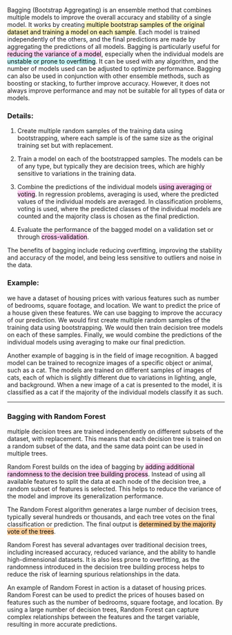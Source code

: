 
Bagging (Bootstrap Aggregating) is an ensemble method that combines multiple models to improve the overall accuracy and stability of a single model. It works by creating<mark style="background: #FFF3A3A6;"> multiple bootstrap samples of the original dataset and training a model on each sample</mark>. Each model is trained independently of the others, and the final predictions are made by aggregating the predictions of all models. Bagging is particularly useful for <mark style="background: #FFB8EBA6;">reducing the variance of a model</mark>, especially when the individual models are <mark style="background: #ABF7F7A6;">unstable or prone to overfitting</mark>. It can be used with any algorithm, and the number of models used can be adjusted to optimize performance. Bagging can also be used in conjunction with other ensemble methods, such as boosting or stacking, to further improve accuracy. However, it does not always improve performance and may not be suitable for all types of data or models.

### Details:

1.  Create multiple random samples of the training data using bootstrapping, where each sample is of the same size as the original training set but with replacement.
    
2.  Train a model on each of the bootstrapped samples. The models can be of any type, but typically they are decision trees, which are highly sensitive to variations in the training data.
    
3.  Combine the predictions of the individual models <mark style="background: #FFB8EBA6;">using averaging or voting</mark>. In regression problems, averaging is used, where the predicted values of the individual models are averaged. In classification problems, voting is used, where the predicted classes of the individual models are counted and the majority class is chosen as the final prediction.
    
4.  Evaluate the performance of the bagged model on a validation set or through <mark style="background: #FFB8EBA6;">cross-validation</mark>.

The benefits of bagging include reducing overfitting, improving the stability and accuracy of the model, and being less sensitive to outliers and noise in the data.

### Example: 
we have a dataset of housing prices with various features such as number of bedrooms, square footage, and location. We want to predict the price of a house given these features. We can use bagging to improve the accuracy of our prediction. We would first create multiple random samples of the training data using bootstrapping. We would then train decision tree models on each of these samples. Finally, we would combine the predictions of the individual models using averaging to make our final prediction.

Another example of bagging is in the field of image recognition. A bagged model can be trained to recognize images of a specific object or animal, such as a cat. The models are trained on different samples of images of cats, each of which is slightly different due to variations in lighting, angle, and background. When a new image of a cat is presented to the model, it is classified as a cat if the majority of the individual models classify it as such.

---

### Bagging with Random Forest

multiple decision trees are trained independently on different subsets of the dataset, with replacement. This means that each decision tree is trained on a random subset of the data, and the same data point can be used in multiple trees.

Random Forest builds on the idea of bagging by <mark style="background: #FFB8EBA6;">adding additional randomness to the decision tree building process</mark>. Instead of using all available features to split the data at each node of the decision tree, a random subset of features is selected. This helps to reduce the variance of the model and improve its generalization performance.

The Random Forest algorithm generates a large number of decision trees, typically several hundreds or thousands, and each tree votes on the final classification or prediction. The final output is <mark style="background: #FFB86CA6;">determined by the majority vote of the trees</mark>.

Random Forest has several advantages over traditional decision trees, including increased accuracy, reduced variance, and the ability to handle high-dimensional datasets. It is also less prone to overfitting, as the randomness introduced in the decision tree building process helps to reduce the risk of learning spurious relationships in the data.

An example of Random Forest in action is a dataset of housing prices. Random Forest can be used to predict the prices of houses based on features such as the number of bedrooms, square footage, and location. By using a large number of decision trees, Random Forest can capture complex relationships between the features and the target variable, resulting in more accurate predictions.